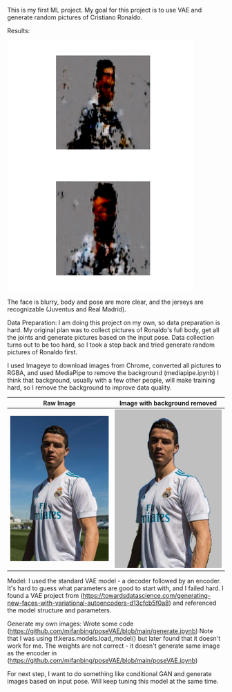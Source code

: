 This is my first ML project. My goal for this project is to use VAE and generate random pictures of Cristiano Ronaldo.

Results:

![](https://github.com/mifanbing/poseVAE/blob/main/result_15.png)   ![](https://github.com/mifanbing/poseVAE/blob/main/result_17.png)

The face is blurry, body and pose are more clear, and the jerseys are recognizable (Juventus and Real Madrid).

Data Preparation:
I am doing this project on my own, so data preparation is hard. My original plan was to collect pictures of Ronaldo's full body, get all the joints and generate pictures based on the input pose. Data collection turns out to be too hard, so I took a step back and tried generate random pictures of Ronaldo first.

I used Imageye to download images from Chrome, converted all pictures to RGBA, and used MediaPipe to remove the background (mediapipe.ipynb)
I think that background, usually with a few other people, will make training hard, so I remove the background to improve data quality.

Raw Image          |  Image with background removed
:-------------------------:|:-------------------------:
![](https://github.com/mifanbing/poseVAE/blob/main/rawImage.jpg) | ![](https://github.com/mifanbing/poseVAE/blob/main/imageRemoveBackground.jpg)

Model:
I used the standard VAE model - a decoder followed by an encoder. It's hard to guess what parameters are good to start with, and I failed hard. I found a VAE project from (https://towardsdatascience.com/generating-new-faces-with-variational-autoencoders-d13cfcb5f0a8) and referenced the model structure and parameters.

Generate my own images:
Wrote some code (https://github.com/mifanbing/poseVAE/blob/main/generate.ipynb)
Note that I was using tf.keras.models.load_model() but later found that it doesn't work for me. The weights are not correct - it doesn't generate same image as the encoder in (https://github.com/mifanbing/poseVAE/blob/main/poseVAE.ipynb)

For next step, I want to do something like conditional GAN and generate images based on input pose. Will keep tuning this model at the same time.
